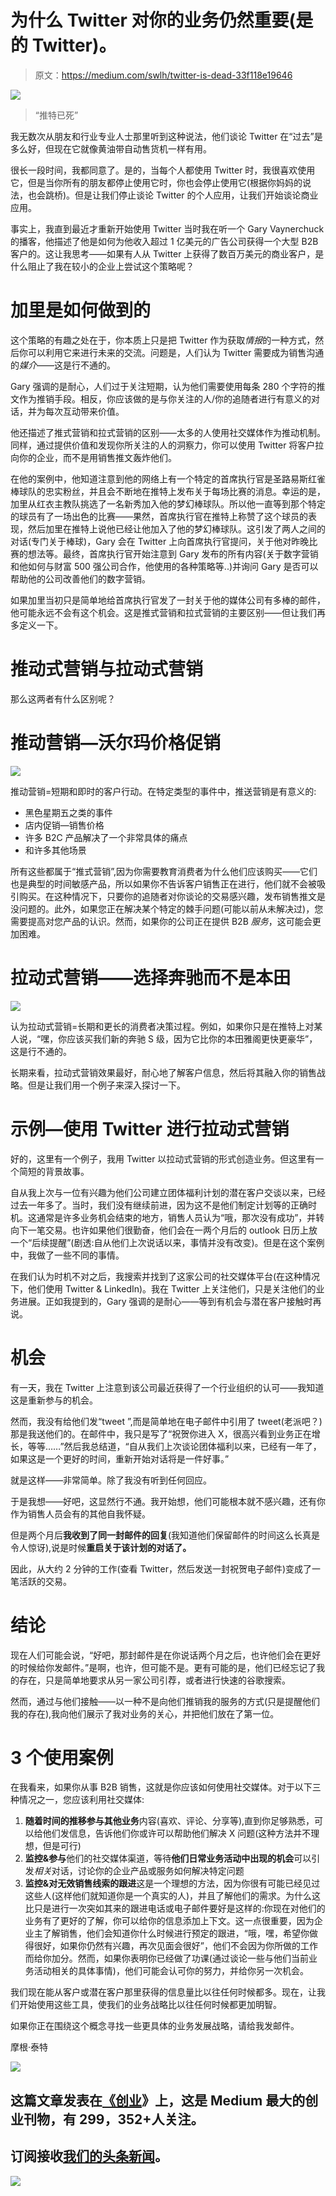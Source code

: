 # 为什么 Twitter 对你的业务仍然重要(是的 Twitter)。

> 原文：<https://medium.com/swlh/twitter-is-dead-33f118e19646>

![](img/c7f4c6cac52f957d8403263b694b3a90.png)

> “推特已死”

我无数次从朋友和行业专业人士那里听到这种说法，他们谈论 Twitter 在“过去”是多么好，但现在它就像黄油带自动售货机一样有用。

很长一段时间，我都同意了。是的，当每个人都使用 Twitter 时，我很喜欢使用它，但是当你所有的朋友都停止使用它时，你也会停止使用它(根据你妈妈的说法，也会跳桥)。但是让我们停止谈论 Twitter 的个人应用，让我们开始谈论商业应用。

事实上，我直到最近才重新开始使用 Twitter 当时我在听一个 Gary Vaynerchuck 的播客，他描述了他是如何为他收入超过 1 亿美元的广告公司获得一个大型 B2B 客户的。这让我思考——如果有人从 Twitter 上获得了数百万美元的商业客户，是什么阻止了我在较小的企业上尝试这个策略呢？

# 加里是如何做到的

这个策略的有趣之处在于，你本质上只是把 Twitter 作为获取*情报*的一种方式，然后你可以利用它来进行未来的交流。问题是，人们认为 Twitter 需要成为销售沟通的*媒介*——这是行不通的。

Gary 强调的是耐心，人们过于关注短期，认为他们需要使用每条 280 个字符的推文作为推销手段。相反，你应该做的是与你关注的人/你的追随者进行有意义的对话，并为每次互动带来价值。

他还描述了推式营销和拉式营销的区别——太多的人使用社交媒体作为推动机制。同样，通过提供价值和发现你所关注的人的洞察力，你可以使用 Twitter 将客户拉向你的企业，而不是用销售推文轰炸他们。

在他的案例中，他知道注意到他的网络上有一个特定的首席执行官是圣路易斯红雀棒球队的忠实粉丝，并且会不断地在推特上发布关于每场比赛的消息。幸运的是，加里从红衣主教队挑选了一名新秀加入他的梦幻棒球队。所以他一直等到那个特定的球员有了一场出色的比赛——果然，首席执行官在推特上称赞了这个球员的表现，然后加里在推特上说他已经让他加入了他的梦幻棒球队。这引发了两人之间的对话(专门关于棒球)，Gary 会在 Twitter 上向首席执行官提问，关于他对昨晚比赛的想法等。最终，首席执行官开始注意到 Gary 发布的所有内容(关于数字营销和他如何与财富 500 强公司合作，他使用的各种策略等..)并询问 Gary 是否可以帮助他的公司改善他们的数字营销。

如果加里当初只是简单地给首席执行官发了一封关于他的媒体公司有多棒的邮件，他可能永远不会有这个机会。这是推式营销和拉式营销的主要区别——但让我们再多定义一下。

# 推动式营销与拉动式营销

那么这两者有什么区别呢？

# 推动营销—沃尔玛价格促销

![](img/b2f694e177e48a426851bdc5349ca9cc.png)

推动营销=短期和即时的客户行动。在特定类型的事件中，推送营销是有意义的:

*   黑色星期五之类的事件
*   店内促销—销售价格
*   许多 B2C 产品解决了一个非常具体的痛点
*   和许多其他场景

所有这些都属于“推式营销”,因为你需要教育消费者为什么他们应该购买——它们也是典型的时间敏感产品，所以如果你不告诉客户销售正在进行，他们就不会被吸引购买。在这种情况下，只要你的追随者对你谈论的交易感兴趣，发布销售推文是没问题的。此外，如果您正在解决某个特定的棘手问题(可能以前从未解决过)，您需要提高对您产品的认识。然而，如果你的公司正在提供 B2B *服务*，这可能会更加困难。

# 拉动式营销——选择奔驰而不是本田

![](img/d01b40d223abeea8b0fc16dd1df4984c.png)

认为拉动式营销=长期和更长的消费者决策过程。例如，如果你只是在推特上对某人说，“嘿，你应该买我们新的奔驰 S 级，因为它比你的本田雅阁更快更豪华”，这是行不通的。

长期来看，拉动式营销效果最好，耐心地了解客户信息，然后将其融入你的销售战略。但是让我们用一个例子来深入探讨一下。

# 示例—使用 Twitter 进行拉动式营销

好的，这里有一个例子，我用 Twitter 以拉动式营销的形式创造业务。但这里有一个简短的背景故事。

自从我上次与一位有兴趣为他们公司建立团体福利计划的潜在客户交谈以来，已经过去一年多了。当时，我们没有继续前进，因为这不是他们制定计划等的正确时机。这通常是许多业务机会结束的地方，销售人员认为“哦，那次没有成功”，并转向下一笔交易。也许如果他们很勤奋，他们会在一两个月后的 outlook 日历上放一个“后续提醒”(剧透:自从他们上次说话以来，事情并没有改变)。但是在这个案例中，我做了一些不同的事情。

在我们认为时机不对之后，我搜索并找到了这家公司的社交媒体平台(在这种情况下，他们使用 Twitter & LinkedIn)。我在 Twitter 上关注他们，只是关注他们的业务进展。正如我提到的，Gary 强调的是耐心——等到有机会与潜在客户接触时再说。

# 机会

有一天，我在 Twitter 上注意到该公司最近获得了一个行业组织的认可——我知道这是重新参与的机会。

然而，我没有给他们发“tweet ”,而是简单地在电子邮件中引用了 tweet(老派吧？)那是我送他们的。在邮件中，我只是写了“祝贺你进入 X，很高兴看到业务正在增长，等等……”然后我总结道，“自从我们上次谈论团体福利以来，已经有一年了，如果这是一个更好的时间，重新开始对话将是一件好事。”

就是这样——非常简单。除了我没有听到任何回应。

于是我想——好吧，这显然行不通。我开始想，他们可能根本就不感兴趣，还有你作为销售人员会有的其他自我怀疑。

但是两个月后**我收到了同一封邮件的回复**(我知道他们保留邮件的时间这么长真是令人惊讶),说是时候**重启关于该计划的对话了。**

因此，从大约 2 分钟的工作(查看 Twitter，然后发送一封祝贺电子邮件)变成了一笔活跃的交易。

# 结论

现在人们可能会说，“好吧，那封邮件是在你说话两个月之后，也许他们会在更好的时候给你发邮件。”是啊，也许，但可能不是。更有可能的是，他们已经忘记了我的存在，只是简单地要求从另一家公司引荐，或者进行快速的谷歌搜索。

然而，通过与他们接触——以一种不是向他们推销我的服务的方式(只是提醒他们我的存在),我向他们展示了我对业务的关心，并把他们放在了第一位。

# 3 个使用案例

在我看来，如果你从事 B2B 销售，这就是你应该如何使用社交媒体。对于以下三种情况之一，您应该利用社交媒体:

1.  **随着时间的推移参与其他业务**内容(喜欢、评论、分享等),直到你足够熟悉，可以给他们发信息，告诉他们你或许可以帮助他们解决 X 问题(这种方法并不理想，但是可行)
2.  **监控&参与**他们的社交媒体渠道，等待**他们日常业务活动中出现的机会**可以引发*相关*对话，讨论你的企业产品或服务如何解决特定问题
3.  **监控&对无效销售线索的跟进**这是一个理想的方法，因为你很有可能已经见过这些人(这样他们就知道你是一个真实的人)，并且了解他们的需求。为什么这比只是进行一次突如其来的跟进电话或电子邮件要好是这样的:你现在对他们的业务有了更好的了解，你可以给你的信息添加上下文。这一点很重要，因为企业主了解销售，他们会知道你什么时候进行预定的跟进，“哦，嘿，希望你做得很好，如果你仍然有兴趣，再次见面会很好”，他们不会因为你所做的工作而给你加分。然而，如果你表明你已经做了功课(通过谈论一些与他们当前业务活动相关的具体事情)，他们可能会认可你的努力，并给你另一次机会。

我们现在能从客户或潜在客户那里获得的信息量比以往任何时候都多。现在，让我们开始使用这些工具，使我们的业务战略比以往任何时候都更加明智。

如果你正在围绕这个概念寻找一些更具体的业务发展战略，请给我发邮件。

摩根·泰特

![](img/731acf26f5d44fdc58d99a6388fe935d.png)

## 这篇文章发表在[《创业](https://medium.com/swlh)》上，这是 Medium 最大的创业刊物，有 299，352+人关注。

## 订阅接收[我们的头条新闻](http://growthsupply.com/the-startup-newsletter/)。

![](img/731acf26f5d44fdc58d99a6388fe935d.png)